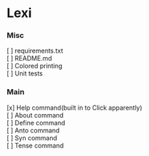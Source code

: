 # Lexi
### Misc
[ ] requirements.txt  
[ ] README.md  
[ ] Colored printing  
[ ] Unit tests
### Main
[x] Help command(built in to Click apparently)  
[ ] About command  
[ ] Define command  
[ ] Anto command  
[ ] Syn command  
[ ] Tense command 